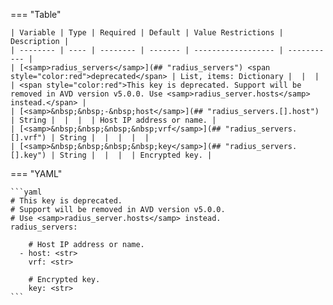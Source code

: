 <!--
  ~ Copyright (c) 2024 Arista Networks, Inc.
  ~ Use of this source code is governed by the Apache License 2.0
  ~ that can be found in the LICENSE file.
  -->
=== "Table"

    | Variable | Type | Required | Default | Value Restrictions | Description |
    | -------- | ---- | -------- | ------- | ------------------ | ----------- |
    | [<samp>radius_servers</samp>](## "radius_servers") <span style="color:red">deprecated</span> | List, items: Dictionary |  |  |  | <span style="color:red">This key is deprecated. Support will be removed in AVD version v5.0.0. Use <samp>radius_server.hosts</samp> instead.</span> |
    | [<samp>&nbsp;&nbsp;-&nbsp;host</samp>](## "radius_servers.[].host") | String |  |  |  | Host IP address or name. |
    | [<samp>&nbsp;&nbsp;&nbsp;&nbsp;vrf</samp>](## "radius_servers.[].vrf") | String |  |  |  |  |
    | [<samp>&nbsp;&nbsp;&nbsp;&nbsp;key</samp>](## "radius_servers.[].key") | String |  |  |  | Encrypted key. |

=== "YAML"

    ```yaml
    # This key is deprecated.
    # Support will be removed in AVD version v5.0.0.
    # Use <samp>radius_server.hosts</samp> instead.
    radius_servers:

        # Host IP address or name.
      - host: <str>
        vrf: <str>

        # Encrypted key.
        key: <str>
    ```
